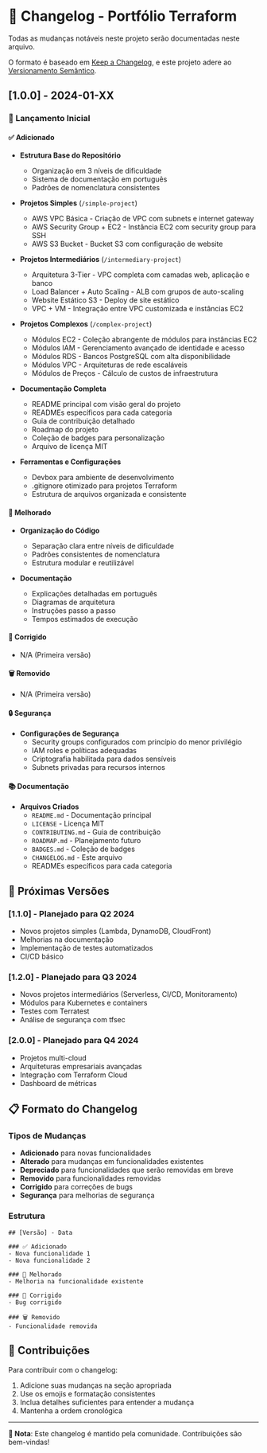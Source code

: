 # 📝 Changelog - Portfólio Terraform

Todas as mudanças notáveis neste projeto serão documentadas neste arquivo.

O formato é baseado em [Keep a Changelog](https://keepachangelog.com/pt-BR/1.0.0/),
e este projeto adere ao [Versionamento Semântico](https://semver.org/lang/pt-BR/).

## [1.0.0] - 2024-01-XX

### 🎉 Lançamento Inicial

#### ✅ Adicionado
- **Estrutura Base do Repositório**
  - Organização em 3 níveis de dificuldade
  - Sistema de documentação em português
  - Padrões de nomenclatura consistentes

- **Projetos Simples** (`/simple-project`)
  - AWS VPC Básica - Criação de VPC com subnets e internet gateway
  - AWS Security Group + EC2 - Instância EC2 com security group para SSH
  - AWS S3 Bucket - Bucket S3 com configuração de website

- **Projetos Intermediários** (`/intermediary-project`)
  - Arquitetura 3-Tier - VPC completa com camadas web, aplicação e banco
  - Load Balancer + Auto Scaling - ALB com grupos de auto-scaling
  - Website Estático S3 - Deploy de site estático
  - VPC + VM - Integração entre VPC customizada e instâncias EC2

- **Projetos Complexos** (`/complex-project`)
  - Módulos EC2 - Coleção abrangente de módulos para instâncias EC2
  - Módulos IAM - Gerenciamento avançado de identidade e acesso
  - Módulos RDS - Bancos PostgreSQL com alta disponibilidade
  - Módulos VPC - Arquiteturas de rede escaláveis
  - Módulos de Preços - Cálculo de custos de infraestrutura

- **Documentação Completa**
  - README principal com visão geral do projeto
  - READMEs específicos para cada categoria
  - Guia de contribuição detalhado
  - Roadmap do projeto
  - Coleção de badges para personalização
  - Arquivo de licença MIT

- **Ferramentas e Configurações**
  - Devbox para ambiente de desenvolvimento
  - .gitignore otimizado para projetos Terraform
  - Estrutura de arquivos organizada e consistente

#### 🔧 Melhorado
- **Organização do Código**
  - Separação clara entre níveis de dificuldade
  - Padrões consistentes de nomenclatura
  - Estrutura modular e reutilizável

- **Documentação**
  - Explicações detalhadas em português
  - Diagramas de arquitetura
  - Instruções passo a passo
  - Tempos estimados de execução

#### 🐛 Corrigido
- N/A (Primeira versão)

#### 🗑️ Removido
- N/A (Primeira versão)

#### 🔒 Segurança
- **Configurações de Segurança**
  - Security groups configurados com princípio do menor privilégio
  - IAM roles e políticas adequadas
  - Criptografia habilitada para dados sensíveis
  - Subnets privadas para recursos internos

#### 📚 Documentação
- **Arquivos Criados**
  - `README.md` - Documentação principal
  - `LICENSE` - Licença MIT
  - `CONTRIBUTING.md` - Guia de contribuição
  - `ROADMAP.md` - Planejamento futuro
  - `BADGES.md` - Coleção de badges
  - `CHANGELOG.md` - Este arquivo
  - READMEs específicos para cada categoria

## 🔮 Próximas Versões

### [1.1.0] - Planejado para Q2 2024
- Novos projetos simples (Lambda, DynamoDB, CloudFront)
- Melhorias na documentação
- Implementação de testes automatizados
- CI/CD básico

### [1.2.0] - Planejado para Q3 2024
- Novos projetos intermediários (Serverless, CI/CD, Monitoramento)
- Módulos para Kubernetes e containers
- Testes com Terratest
- Análise de segurança com tfsec

### [2.0.0] - Planejado para Q4 2024
- Projetos multi-cloud
- Arquiteturas empresariais avançadas
- Integração com Terraform Cloud
- Dashboard de métricas

## 📋 Formato do Changelog

### Tipos de Mudanças
- **Adicionado** para novas funcionalidades
- **Alterado** para mudanças em funcionalidades existentes
- **Depreciado** para funcionalidades que serão removidas em breve
- **Removido** para funcionalidades removidas
- **Corrigido** para correções de bugs
- **Segurança** para melhorias de segurança

### Estrutura
```
## [Versão] - Data

### ✅ Adicionado
- Nova funcionalidade 1
- Nova funcionalidade 2

### 🔧 Melhorado
- Melhoria na funcionalidade existente

### 🐛 Corrigido
- Bug corrigido

### 🗑️ Removido
- Funcionalidade removida
```

## 🤝 Contribuições

Para contribuir com o changelog:
1. Adicione suas mudanças na seção apropriada
2. Use os emojis e formatação consistentes
3. Inclua detalhes suficientes para entender a mudança
4. Mantenha a ordem cronológica

---

**📝 Nota**: Este changelog é mantido pela comunidade. Contribuições são bem-vindas!
